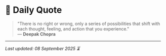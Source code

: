 # 📜 Daily Quote

> "There is no right or wrong, only a series of possibilities that shift with each thought, feeling, and action that you experience."  
> — **Deepak Chopra**

---

_Last updated: 08 September 2025 ⏳_
